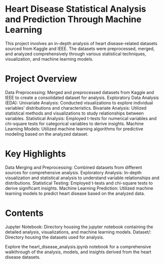 # Heart Disease Statistical Analysis and Prediction Through Machine Learning
This project involves an in-depth analysis of heart disease-related datasets sourced from Kaggle and IEEE. The datasets were preprocessed, merged, and analyzed comprehensively through various statistical techniques, visualization, and machine learning models.

# Project Overview
Data Preprocessing: Merged and preprocessed datasets from Kaggle and IEEE to create a consolidated dataset for analysis.
Exploratory Data Analysis (EDA):
Univariate Analysis: Conducted visualizations to explore individual variables' distributions and characteristics.
Bivariate Analysis: Utilized statistical methods and visualizations to study relationships between variables.
Statistical Analysis: Employed t-tests for numerical variables and chi-square tests for categorical variables to derive insights.
Machine Learning Models: Utilized machine learning algorithms for predictive modeling based on the analyzed dataset.

# Key Highlights
Data Merging and Preprocessing: Combined datasets from different sources for comprehensive analysis.
Exploratory Analysis: In-depth visualization and statistical analysis to understand variable relationships and distributions.
Statistical Testing: Employed t-tests and chi-square tests to derive significant insights.
Machine Learning Prediction: Utilized machine learning models to predict heart disease based on the analyzed data.

# Contents
Jupyter Notebook: Directory housing the jupyter notebook containing the detailed analysis, visualizations, and machine learning models.
Dataset/: Directory housing the datasets used for analysis.


Explore the heart_disease_analysis.ipynb notebook for a comprehensive walkthrough of the analysis, models, and insights derived from the heart disease datasets.